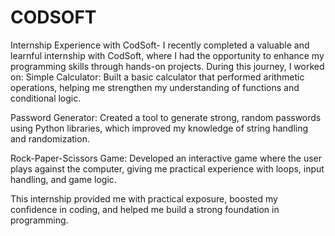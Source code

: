 # CODSOFT
Internship Experience with CodSoft-  I recently completed a valuable and learnful internship with CodSoft, where I had the opportunity to enhance my programming skills through hands-on projects.
During this journey, I worked on:
Simple Calculator: Built a basic calculator that performed arithmetic operations, helping me strengthen my understanding of functions and conditional logic.

Password Generator: Created a tool to generate strong, random passwords using Python libraries, which improved my knowledge of string handling and randomization.

Rock-Paper-Scissors Game: Developed an interactive game where the user plays against the computer, giving me practical experience with loops, input handling, and game logic.

This internship provided me with practical exposure, boosted my confidence in coding, and helped me build a strong foundation in programming.


